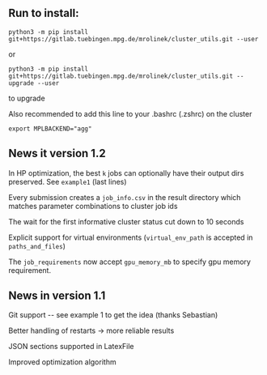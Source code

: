 ## Run to install:

``python3 -m pip install git+https://gitlab.tuebingen.mpg.de/mrolinek/cluster_utils.git --user``

or 

``python3 -m pip install git+https://gitlab.tuebingen.mpg.de/mrolinek/cluster_utils.git --upgrade --user``

to upgrade

Also recommended to add this line to your .bashrc (.zshrc) on the cluster

``export MPLBACKEND="agg"``


## News it version 1.2

In HP optimization, the best `k` jobs can optionally have their output dirs preserved. See `example1` (last lines)

Every submission creates a `job_info.csv` in the result directory which matches parameter combinations to cluster job ids

The wait for the first informative cluster status cut down to 10 seconds

Explicit support for virtual environments (`virtual_env_path` is accepted in `paths_and_files`)

The `job_requirements` now accept `gpu_memory_mb` to specify gpu memory requirement.  


## News in version 1.1

Git support -- see example 1 to get the idea (thanks Sebastian)

Better handling of restarts -> more reliable results

JSON sections supported in LatexFile

Improved optimization algorithm


